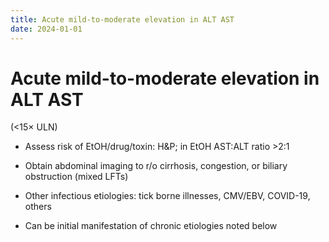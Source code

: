 ```yaml
---
title: Acute mild-to-moderate elevation in ALT AST 
date: 2024-01-01
---
```

# Acute mild-to-moderate elevation in ALT AST 

(<15× ULN)

* Assess risk of EtOH/drug/toxin: H&P; in EtOH AST:ALT ratio >2:1

* Obtain abdominal imaging to r/o cirrhosis, congestion, or biliary obstruction (mixed LFTs)

* Other infectious etiologies: tick borne illnesses, CMV/EBV, COVID-19, others

* Can be initial manifestation of chronic etiologies noted below
